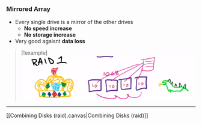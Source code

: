 ### Mirrored Array 

- Every single drive is a mirror of the other drives
	- **No speed increase**
	- **No storage increase** 
- Very good agaisnt **data loss**
>[!example]
![Pasted_image_20240425181811.png](/static/Pasted_image_20240425181811.png)


---
[[Combining Disks (raid).canvas|Combining Disks (raid)]]
